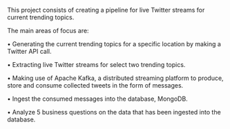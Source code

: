 This project consists of creating a pipeline for live Twitter streams for current trending topics. 

The main areas of focus are:

• Generating the current trending topics for a specific location by making a Twitter API call.

• Extracting live Twitter streams for select two trending topics.

• Making use of Apache Kafka, a distributed streaming platform to produce, store and consume collected tweets in the form of messages.

• Ingest the consumed messages into the database, MongoDB.

• Analyze 5 business questions on the data that has been ingested into the database.
